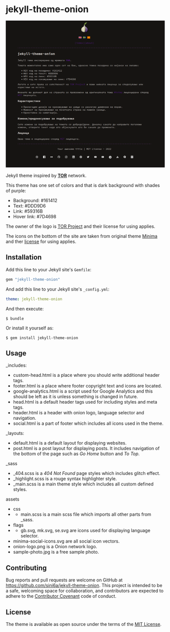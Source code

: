 # jekyll-theme-onion

![Screenshot](/screenshot.png?raw=true "Screenshot")

Jekyll theme inspired by [**TOR**](https://en.wikipedia.org/wiki/Tor_(network)) network.

This theme has one set of colors and that is dark background with shades of purple:
- Background: #161412
- Text: #DDD9D6
- Link: #59316B
- Hover link: #7D4698

The owner of the logo is [TOR Project](https://www.torproject.org/about/trademark/) and their license for using applies.

The icons on the bottom of the site are taken from original theme [Minima](https://github.com/jekyll/minima) and ther [license](https://en.wikipedia.org/wiki/MIT_License) for using applies.


## Installation

Add this line to your Jekyll site's `Gemfile`:

```ruby
gem "jekyll-theme-onion"
```

And add this line to your Jekyll site's `_config.yml`:

```yaml
theme: jekyll-theme-onion
```

And then execute:

    $ bundle

Or install it yourself as:

    $ gem install jekyll-theme-onion

## Usage

_includes:
- custom-head.html is a place where you should write additional header tags.
- footer.html is a place where footer copyright text and icons are located.
- google-analytics.html is a script used for Google Analytics and this should be left as it is unless something is changed in future.
- head.html is a default header tags used for including styles and meta tags.
- header.html is a header with onion logo, language selector and navigation.
- social.html is a part of footer which includes all icons used in the theme.

_layouts:
- default.html is a default layout for displaying websites.
- post.html is a post layout for displaying posts. It includes navigation of the bottom of the page such as *Go Home* button and *To Top*. 

_sass
- _404.scss is a *404 Not Found* page styles which includes glitch effect.
- _highlight.scss is a rouge syntax highlighter style.
- _main.scss is a main theme style which includes all custom defined styles.

assets
- css
- - main.scss is a main scss file which imports all other parts from _sass.
- flags
- - gb.svg, mk.svg, se.svg are icons used for displaying language selector.
- minima-social-icons.svg are all social icon vectors.
- onion-logo.png is a Onion network logo.
- sample-photo.jpg is a free sample photo.

## Contributing

Bug reports and pull requests are welcome on GitHub at https://github.com/sini6a/jekyll-theme-onion. This project is intended to be a safe, welcoming space for collaboration, and contributors are expected to adhere to the [Contributor Covenant](http://contributor-covenant.org) code of conduct.

## License

The theme is available as open source under the terms of the [MIT License](https://opensource.org/licenses/MIT).

